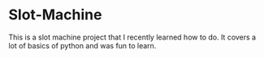 # Slot-Machine
This is a slot machine project that I recently learned how to do. It covers a lot of basics of python and was fun to learn.
